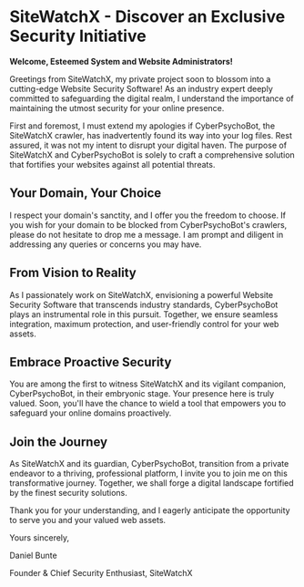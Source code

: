 # SiteWatchX - Discover an Exclusive Security Initiative

**Welcome, Esteemed System and Website Administrators!**

Greetings from SiteWatchX, my private project soon to blossom into a cutting-edge Website Security Software! As an industry expert deeply committed to safeguarding the digital realm, I understand the importance of maintaining the utmost security for your online presence.

First and foremost, I must extend my apologies if CyberPsychoBot, the SiteWatchX crawler, has inadvertently found its way into your log files. Rest assured, it was not my intent to disrupt your digital haven. The purpose of SiteWatchX and CyberPsychoBot is solely to craft a comprehensive solution that fortifies your websites against all potential threats.

## Your Domain, Your Choice

I respect your domain's sanctity, and I offer you the freedom to choose. If you wish for your domain to be blocked from CyberPsychoBot's crawlers, please do not hesitate to drop me a message. I am prompt and diligent in addressing any queries or concerns you may have.

## From Vision to Reality

As I passionately work on SiteWatchX, envisioning a powerful Website Security Software that transcends industry standards, CyberPsychoBot plays an instrumental role in this pursuit. Together, we ensure seamless integration, maximum protection, and user-friendly control for your web assets.

## Embrace Proactive Security

You are among the first to witness SiteWatchX and its vigilant companion, CyberPsychoBot, in their embryonic stage. Your presence here is truly valued. Soon, you'll have the chance to wield a tool that empowers you to safeguard your online domains proactively.

## Join the Journey

As SiteWatchX and its guardian, CyberPsychoBot, transition from a private endeavor to a thriving, professional platform, I invite you to join me on this transformative journey. Together, we shall forge a digital landscape fortified by the finest security solutions.

Thank you for your understanding, and I eagerly anticipate the opportunity to serve you and your valued web assets.

Yours sincerely,

Daniel Bunte

Founder & Chief Security Enthusiast, SiteWatchX
